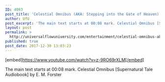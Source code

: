 ```yaml
---
ID: 4093
post_title: 'Celestial Omnibus (AKA: Stepping into the Gate of Heaven) Supernatural Tale Audiobook'
author: UfU
post_excerpt: 'The main text starts at 00:08 mark. Celestial Omnibus [Supernatural Tale Audiobook] by E. M. Forster'
layout: post
permalink: >
  http://universalflowuniversity.com/entertainment/celestial-omnibus-aka-stepping-into-the-gate-of-heaven-supernatural-tale-audiobook/
published: true
post_date: 2017-12-30 13:03:23
---
```

[embed]https://www.youtube.com/watch?v=z-9RO69rXLM[/embed]<br>
<p>The main text starts at 00:08 mark. Celestial Omnibus [Supernatural Tale Audiobook] by E. M. Forster</p>